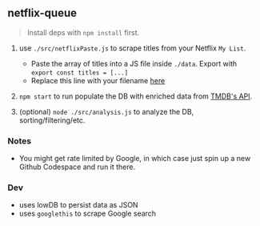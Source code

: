 ## netflix-queue

> Install deps with `npm install` first.

1. use `./src/netflixPaste.js` to scrape titles from your Netflix `My List`.

   - Paste the array of titles into a JS file inside `./data`. Export with `export const titles = [...]`
   - Replace this line with your filename [here](https://github.com/cktang88/netflix-queue/blob/c7564f2a32c98833e07c3e9efb1f5c7f25bf79ec/src/runner.js#L7)

2. `npm start` to run populate the DB with enriched data from [TMDB's API](https://developer.themoviedb.org/docs/getting-started).

3. (optional) `node ./src/analysis.js` to analyze the DB, sorting/filtering/etc.

### Notes

- You might get rate limited by Google, in which case just spin up a new Github Codespace and run it there.

### Dev

- uses lowDB to persist data as JSON
- uses `googlethis` to scrape Google search
